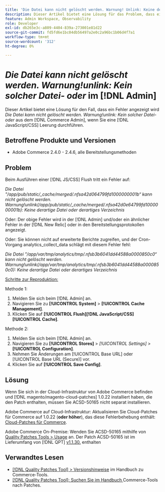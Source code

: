 ```yaml
---
title: 'Die Datei kann nicht gelöscht werden. Warnung! Unlink: Keine derartige Datei oder Verzeichnisfehler im [!DNL Admin]'
description: Dieser Artikel bietet eine Lösung für das Problem, dass ein Fehler angezeigt wird. *Die Datei kann nicht gelöscht werden. Warnung!Unlink No such file or directory error* from the [!DNL Admin] when you do a [!DNL Javascript/CSS] flush.
feature: Admin Workspace, Observability
role: Developer
exl-id: db265e3c-a809-4404-839a-273001e81d22
source-git-commit: fd5fd6e1bc04db56497a2e0c2a96bc1b06d4f7a1
workflow-type: tm+mt
source-wordcount: '312'
ht-degree: 0%

---
```


# *Die Datei kann nicht gelöscht werden. Warnung!unlink: Kein solcher Datei- oder* im [!DNL Admin]

Dieser Artikel bietet eine Lösung für den Fall, dass ein Fehler angezeigt wird *Die Datei kann nicht gelöscht werden. Warnung!unlink: Kein solcher Datei- oder* aus dem [!DNL Commerce Admin], wenn Sie eine [!DNL JavaScript/CSS] Leerung durchführen.

## Betroffene Produkte und Versionen

* Adobe Commerce 2.4.0 - 2.4.6, alle Bereitstellungsmethoden

## Problem

Beim Ausführen einer [!DNL JS/CSS] Flush tritt ein Fehler auf:

*Die Datei &quot;/app/pub/static/_cache/merged/.nfsa42d064799fd1000000001b“ kann nicht gelöscht werden. Warnung!unlink(/app/pub/static/_cache/merged/.nfsa42d0e64799fd1000000001b): Keine derartige Datei oder derartiges Verzeichnis*

Oder: Der obige Fehler wird in der [!DNL Admin] und/oder ein ähnlicher Fehler in der [!DNL New Relic] oder in den Bereitstellungsprotokollen angezeigt.

Oder: Sie können nicht auf erweiterte Berichte zugreifen, und der Cron-Vorgang analytics_collect_data schlägt mit diesem Fehler fehl:

*Die Datei &quot;/app/var/tmp/analytics/tmp/.nfsb3b6041dd44588a0000850c0“ kann nicht gelöscht werden. Warnung!unlink(/app/var/tmp/analytics/tmp/.nfsb3b6041dd44588a0000850c0): Keine derartige Datei oder derartiges Verzeichnis*

<u>Schritte zur Reproduktion:</u>

Methode 1:

1. Melden Sie sich beim [!DNL Admin] an.
1. Navigieren Sie zu **[!UICONTROL System]** > **[!UICONTROL Cache Management]**.
1. Klicken Sie auf **[!UICONTROL Flush][!DNL JavaScript/CSS][!UICONTROL Cache]**.

Methode 2:

1. Melden Sie sich beim [!DNL Admin] an.
1. Navigieren Sie zu **[!UICONTROL Stores]** > *[!UICONTROL Settings]* > **[!UICONTROL Configuration]**.
1. Nehmen Sie Änderungen am [!UICONTROL Base URL] oder [!UICONTROL Base URL (Secure)] vor.
1. Klicken Sie auf **[!UICONTROL Save Config]**.

## Lösung

Wenn Sie sich in der Cloud-Infrastruktur von Adobe Commerce befinden und [!DNL magento/magento-cloud-patches] 1.0.22 installiert haben, die den Patch enthalten, müssen Sie ACSD-50165 nicht separat installieren.

Adobe Commerce auf Cloud-Infrastruktur: Aktualisieren Sie Cloud-Patches für Commerce auf 1.0.22 (**oder höher**), das diese Fehlerbehebung enthält: [Cloud-Patches für Commerce](/docs/commerce-cloud-service/user-guide/release-notes/cloud-patches.html).

Adobe Commerce On-Premise: Wenden Sie ACSD-50165 mithilfe von [Quality Patches Tools > Usage](/docs/commerce-operations/tools/quality-patches-tool/usage.html) an. Der Patch ACSD-50165 ist im Lieferumfang von [!DNL QPT] [v1.1.30.](/docs/commerce-operations/tools/quality-patches-tool/release-notes.html#v1-1-30) enthalten

## Verwandtes Lesen

* [[!DNL Quality Patches Tool] > Versionshinweise](/docs/commerce-operations/tools/quality-patches-tool/release-notes.html) im Handbuch zu Commerce-Tools.
* [[!DNL Quality Patches Tool]: Suchen Sie im Handbuch ](https://experienceleague.adobe.com/tools/commerce-quality-patches/index.html) Commerce-Tools nach Patches.

